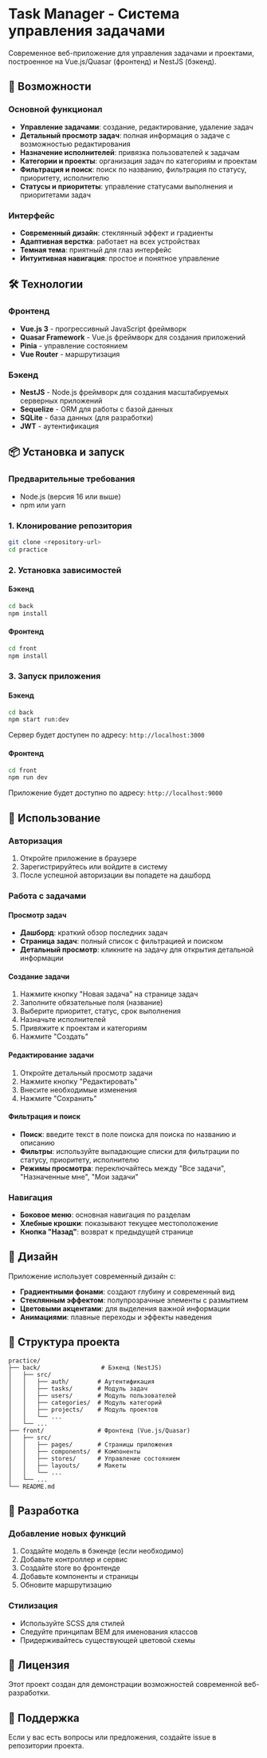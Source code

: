 # Task Manager - Система управления задачами

Современное веб-приложение для управления задачами и проектами, построенное на Vue.js/Quasar (фронтенд) и NestJS (бэкенд).

## 🚀 Возможности

### Основной функционал
- **Управление задачами**: создание, редактирование, удаление задач
- **Детальный просмотр задач**: полная информация о задаче с возможностью редактирования
- **Назначение исполнителей**: привязка пользователей к задачам
- **Категории и проекты**: организация задач по категориям и проектам
- **Фильтрация и поиск**: поиск по названию, фильтрация по статусу, приоритету, исполнителю
- **Статусы и приоритеты**: управление статусами выполнения и приоритетами задач

### Интерфейс
- **Современный дизайн**: стеклянный эффект и градиенты
- **Адаптивная верстка**: работает на всех устройствах
- **Темная тема**: приятный для глаз интерфейс
- **Интуитивная навигация**: простое и понятное управление

## 🛠 Технологии

### Фронтенд
- **Vue.js 3** - прогрессивный JavaScript фреймворк
- **Quasar Framework** - Vue.js фреймворк для создания приложений
- **Pinia** - управление состоянием
- **Vue Router** - маршрутизация

### Бэкенд
- **NestJS** - Node.js фреймворк для создания масштабируемых серверных приложений
- **Sequelize** - ORM для работы с базой данных
- **SQLite** - база данных (для разработки)
- **JWT** - аутентификация

## 📦 Установка и запуск

### Предварительные требования
- Node.js (версия 16 или выше)
- npm или yarn

### 1. Клонирование репозитория
```bash
git clone <repository-url>
cd practice
```

### 2. Установка зависимостей

#### Бэкенд
```bash
cd back
npm install
```

#### Фронтенд
```bash
cd front
npm install
```

### 3. Запуск приложения

#### Бэкенд
```bash
cd back
npm start run:dev
```
Сервер будет доступен по адресу: `http://localhost:3000`

#### Фронтенд
```bash
cd front
npm run dev
```
Приложение будет доступно по адресу: `http://localhost:9000`

## 📱 Использование

### Авторизация
1. Откройте приложение в браузере
2. Зарегистрируйтесь или войдите в систему
3. После успешной авторизации вы попадете на дашборд

### Работа с задачами

#### Просмотр задач
- **Дашборд**: краткий обзор последних задач
- **Страница задач**: полный список с фильтрацией и поиском
- **Детальный просмотр**: кликните на задачу для открытия детальной информации

#### Создание задачи
1. Нажмите кнопку "Новая задача" на странице задач
2. Заполните обязательные поля (название)
3. Выберите приоритет, статус, срок выполнения
4. Назначьте исполнителей
5. Привяжите к проектам и категориям
6. Нажмите "Создать"

#### Редактирование задачи
1. Откройте детальный просмотр задачи
2. Нажмите кнопку "Редактировать"
3. Внесите необходимые изменения
4. Нажмите "Сохранить"

#### Фильтрация и поиск
- **Поиск**: введите текст в поле поиска для поиска по названию и описанию
- **Фильтры**: используйте выпадающие списки для фильтрации по статусу, приоритету, исполнителю
- **Режимы просмотра**: переключайтесь между "Все задачи", "Назначенные мне", "Мои задачи"

### Навигация
- **Боковое меню**: основная навигация по разделам
- **Хлебные крошки**: показывают текущее местоположение
- **Кнопка "Назад"**: возврат к предыдущей странице

## 🎨 Дизайн

Приложение использует современный дизайн с:
- **Градиентными фонами**: создают глубину и современный вид
- **Стеклянным эффектом**: полупрозрачные элементы с размытием
- **Цветовыми акцентами**: для выделения важной информации
- **Анимациями**: плавные переходы и эффекты наведения

## 🔧 Структура проекта

```
practice/
├── back/                 # Бэкенд (NestJS)
│   ├── src/
│   │   ├── auth/        # Аутентификация
│   │   ├── tasks/       # Модуль задач
│   │   ├── users/       # Модуль пользователей
│   │   ├── categories/  # Модуль категорий
│   │   ├── projects/    # Модуль проектов
│   │   └── ...
│   └── ...
├── front/               # Фронтенд (Vue.js/Quasar)
│   ├── src/
│   │   ├── pages/       # Страницы приложения
│   │   ├── components/  # Компоненты
│   │   ├── stores/      # Управление состоянием
│   │   ├── layouts/     # Макеты
│   │   └── ...
│   └── ...
└── README.md
```

## 🚀 Разработка

### Добавление новых функций
1. Создайте модель в бэкенде (если необходимо)
2. Добавьте контроллер и сервис
3. Создайте store во фронтенде
4. Добавьте компоненты и страницы
5. Обновите маршрутизацию

### Стилизация
- Используйте SCSS для стилей
- Следуйте принципам BEM для именования классов
- Придерживайтесь существующей цветовой схемы

## 📝 Лицензия

Этот проект создан для демонстрации возможностей современной веб-разработки.

## 🤝 Поддержка

Если у вас есть вопросы или предложения, создайте issue в репозитории проекта. 